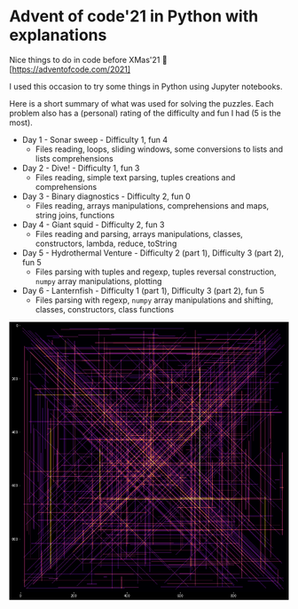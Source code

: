 # Advent of code'21 in Python with explanations

Nice things to do in code before XMas'21 :christmas_tree:  [https://adventofcode.com/2021]

I used this occasion to try some things in Python using Jupyter notebooks.

Here is a short summary of what was used for solving the puzzles. Each problem also has a (personal) rating of the difficulty and fun I had (5 is the most).

- Day 1 - Sonar sweep - Difficulty 1, fun 4
    - Files reading, loops, sliding windows, some conversions to lists and lists comprehensions
- Day 2 - Dive! - Difficulty 1, fun 3
    - Files reading, simple text parsing, tuples creations and comprehensions
- Day 3 - Binary diagnostics - Difficulty 2, fun 0
    - Files reading, arrays manipulations, comprehensions and maps, string joins, functions
- Day 4 - Giant squid - Difficulty 2, fun 3
    - Files reading and parsing, arrays manipulations, classes, constructors, lambda, reduce, toString
- Day 5 - Hydrothermal Venture - Difficulty 2 (part 1), Difficulty 3 (part 2), fun 5
    - Files parsing with tuples and regexp, tuples reversal construction, `numpy` array manipulations, plotting    
- Day 6 - Lanternfish - Difficulty 1 (part 1), Difficulty 3 (part 2), fun 5
    - Files parsing with regexp, `numpy` array manipulations and shifting, classes, constructors, class functions


![plot](./day5/output.png)
